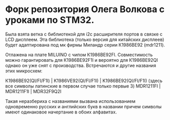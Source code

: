 # Форк репозитория Олега Волкова с уроками по STM32.
Былa взятa веткa с библиотекой для i2c расширителя портов в связке с LCD дисплеем. Этa библиотекa (только версия для китайских дисплеев) будет адаптированa под мк фирмы Миландр серии К1986ВЕ92 (mdr1211).

Отлажена на плате MILUINO с чипом К1986ВЕ92FI. Совместимость можно гарантировать для К1986ВЕ92F1I и вероятно для К1986ВЕ92QI однако он уже снят с производства.
Встречаются и другие названия этих микросхем:

К1986ВЕ92(QI/FI/F1I) | K1986VE92(QI/FI/F1I) | K1986BE92(QI/FI/F1I) (здесь все символы латинские в первом случае только первые 3)
MDR1211FI | MDR1211F1I | MDR32F9Q2I

Такая неразбериха с названиями вызвана использованием одновременно русских и английских букв в названии причем символы имеют одинаковое начертание в обоих алфавитах.
